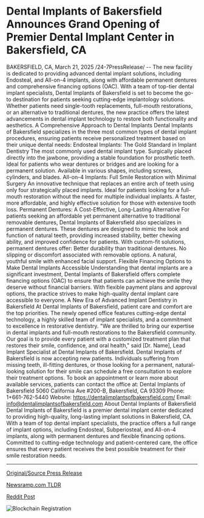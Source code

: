 # Dental Implants of Bakersfield Announces Grand Opening of Premier Dental Implant Center in Bakersfield, CA

BAKERSFIELD, CA, March 21, 2025 /24-7PressRelease/ -- The new facility is dedicated to providing advanced dental implant solutions, including Endosteal, and All-on-4 implants, along with affordable permanent dentures and comprehensive financing options (OAC).  With a team of top-tier dental implant specialists, Dental Implants of Bakersfield is set to become the go-to destination for patients seeking cutting-edge implantology solutions. Whether patients need single-tooth replacements, full-mouth restorations, or an alternative to traditional dentures, the new practice offers the latest advancements in dental implant technology to restore both functionality and aesthetics.  A Comprehensive Approach to Dental Implants Dental Implants of Bakersfield specializes in the three most common types of dental implant procedures, ensuring patients receive personalized treatment based on their unique dental needs:  Endosteal Implants: The Gold Standard in Implant Dentistry The most commonly used dental implant type. Surgically placed directly into the jawbone, providing a stable foundation for prosthetic teeth. Ideal for patients who wear dentures or bridges and are looking for a permanent solution. Available in various shapes, including screws, cylinders, and blades.  All-on-4 Implants: Full Smile Restoration with Minimal Surgery An innovative technique that replaces an entire arch of teeth using only four strategically placed implants. Ideal for patients looking for a full-mouth restoration without the need for multiple individual implants.  A faster, more affordable, and highly effective solution for those with extensive tooth loss.  Permanent Dentures: A Cost-Effective, Long-Lasting Alternative For patients seeking an affordable yet permanent alternative to traditional removable dentures, Dental Implants of Bakersfield also specializes in permanent dentures. These dentures are designed to mimic the look and function of natural teeth, providing increased stability, better chewing ability, and improved confidence for patients.  With custom-fit solutions, permanent dentures offer: Better durability than traditional dentures. No slipping or discomfort associated with removable options. A natural, youthful smile with enhanced facial support.  Flexible Financing Options to Make Dental Implants Accessible Understanding that dental implants are a significant investment, Dental Implants of Bakersfield offers complete financing options (OAC) to ensure that patients can achieve the smile they deserve without financial barriers. With flexible payment plans and approval options, the practice strives to make high-quality dental implant care accessible to everyone.  A New Era of Advanced Implant Dentistry in Bakersfield At Dental Implants of Bakersfield, patient care and comfort are the top priorities. The newly opened office features cutting-edge dental technology, a highly skilled team of implant specialists, and a commitment to excellence in restorative dentistry.  "We are thrilled to bring our expertise in dental implants and full-mouth restorations to the Bakersfield community. Our goal is to provide every patient with a customized treatment plan that restores their smile, confidence, and oral health," said [Dr. Name], Lead Implant Specialist at Dental Implants of Bakersfield.  Dental Implants of Bakersfield is now accepting new patients. Individuals suffering from missing teeth, ill-fitting dentures, or those looking for a permanent, natural-looking solution for their smile can schedule a free consultation to explore their treatment options.  To book an appointment or learn more about available services, patients can contact the office at: Dental Implants of Bakersfield 5060 California Ave #200-B, Bakersfield, CA 93309 Phone: 1+661-762-5440 Website: https://dentalimplantsofbakersfield.com/ Email: info@dentalimplantsofbakersfield.com  About Dental Implants of Bakersfield Dental Implants of Bakersfield is a premier dental implant center dedicated to providing high-quality, long-lasting implant solutions in Bakersfield, CA. With a team of top dental implant specialists, the practice offers a full range of implant options, including Endosteal, Subperiosteal, and All-on-4 implants, along with permanent dentures and flexible financing options. Committed to cutting-edge technology and patient-centered care, the office ensures that every patient receives the best possible treatment for their smile restoration needs. 

---

[Original/Source Press Release](https://www.24-7pressrelease.com/press-release/520875/dental-implants-of-bakersfield-announces-grand-opening-of-premier-dental-implant-center-in-bakersfield-ca)
                    

[Newsramp.com TLDR](https://newsramp.com/curated-news/cutting-edge-dental-implant-solutions-now-available-in-bakersfield/2b18b9dbd490b0882b413ae0088dd591) 

 



[Reddit Post](https://www.reddit.com/r/Business_NewsRamp/comments/1jgo5gs/cuttingedge_dental_implant_solutions_now/) 



![Blockchain Registration](https://cdn.newsramp.app/24-7PressRelease/qrcode/253/21/waitNXOM.webp)